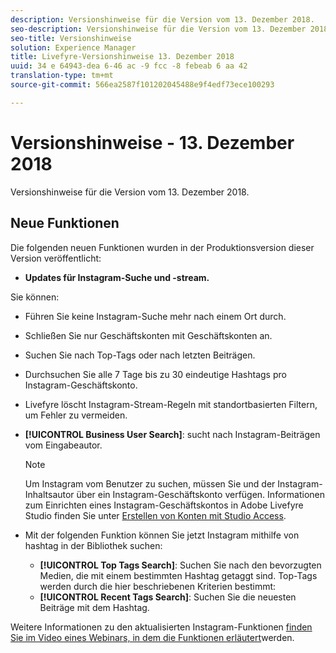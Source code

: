 ```yaml
---
description: Versionshinweise für die Version vom 13. Dezember 2018.
seo-description: Versionshinweise für die Version vom 13. Dezember 2018.
seo-title: Versionshinweise
solution: Experience Manager
title: Livefyre-Versionshinweise 13. Dezember 2018
uuid: 34 e 64943-dea 6-46 ac -9 fcc -8 febeab 6 aa 42
translation-type: tm+mt
source-git-commit: 566ea2587f101202045488e9f4edf73ece100293

---
```



# Versionshinweise - 13. Dezember 2018

Versionshinweise für die Version vom 13. Dezember 2018.

## Neue Funktionen

Die folgenden neuen Funktionen wurden in der Produktionsversion dieser Version veröffentlicht:

* **Updates für Instagram-Suche und -stream.**

Sie können:

* Führen Sie keine Instagram-Suche mehr nach einem Ort durch.
* Schließen Sie nur Geschäftskonten mit Geschäftskonten an.
* Suchen Sie nach Top-Tags oder nach letzten Beiträgen.
* Durchsuchen Sie alle 7 Tage bis zu 30 eindeutige Hashtags pro Instagram-Geschäftskonto.

* Livefyre löscht Instagram-Stream-Regeln mit standortbasierten Filtern, um Fehler zu vermeiden.
* **[!UICONTROL Business User Search]**: sucht nach Instagram-Beiträgen vom Eingabeautor.

   >[!NOTE]
   >
   >Um Instagram vom Benutzer zu suchen, müssen Sie und der Instagram-Inhaltsautor über ein Instagram-Geschäftskonto verfügen. Informationen zum Einrichten eines Instagram-Geschäftskontos in Adobe Livefyre Studio finden Sie unter [Erstellen von Konten mit Studio Access](/help/using/c-users-creating-accounts-with-studio-access/t-configure-social-accout-instagram/c-about-instagram-accounts.md#c_about_instagram_accounts).

* Mit der folgenden Funktion können Sie jetzt Instagram mithilfe von hashtag in der Bibliothek suchen:

   * **[!UICONTROL Top Tags Search]**: Suchen Sie nach den bevorzugten Medien, die mit einem bestimmten Hashtag getaggt sind. Top-Tags werden durch die hier beschriebenen Kriterien bestimmt: [](https://developers.facebook.com/docs/instagram-api/reference/hashtag/top-media)
   * **[!UICONTROL Recent Tags Search]**: Suchen Sie die neuesten Beiträge mit dem Hashtag.

Weitere Informationen zu den aktualisierten Instagram-Funktionen [finden Sie im Video eines Webinars, in dem die Funktionen erläutert](https://youtu.be/wRkGc3obaOA)werden.
